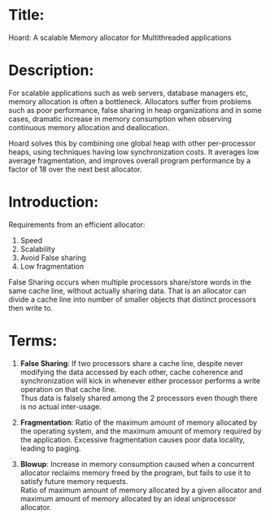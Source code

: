 # Title:
Hoard: A scalable Memory allocator for Multithreaded applications

# Description:
For scalable applications such as web servers, database managers etc, memory allocation is often a bottleneck. Allocators suffer from problems such as poor performance, false sharing in heap organizations and in some cases, dramatic increase in memory consumption when observing continuous memory allocation and deallocation.

Hoard solves this by combining one global heap with other per-processor heaps, using techniques having low synchronization costs. It averages low average fragmentation, and improves overall program performance by a factor of 18 over the next best allocator.

# Introduction:
Requirements from an efficient allocator:
1. Speed
2. Scalability
3. Avoid False sharing
4. Low fragmentation

False Sharing occurs when multiple processors share/store words in the same cache line, without actually sharing data. That is an allocator can divide a cache line into number of smaller objects that distinct processors then write to.<br/>


# Terms:
1. **False Sharing**: If two processors share a cache line, despite never modifying the data accessed by each other, cache coherence and synchronization will kick in whenever either processor performs a write operation on that cache line.<br/>
Thus data is falsely shared among the 2 processors even though there is no actual inter-usage.<br/>

2. **Fragmentation**: Ratio of the maximum amount of memory allocated by the operating system, and the maximum amount of memory required by the application. Excessive fragmentation causes poor data locality, leading to paging.<br/>

3. **Blowup**: Increase in memory consumption caused when a concurrent allocator reclaims memory freed by the program, but fails to use it to satisfy future memory requests.<br/>
Ratio of maximum amount of memory allocated by a given allocator and maximum amount of memory allocated by an ideal uniprocessor allocator.<br/>

